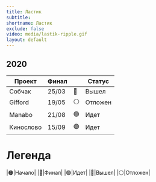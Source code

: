 ```yaml
---
title: Ластик
subtitle:
shortname: Ластик
exclude: false
video: media/lastik-ripple.gif
layout: default
---
```


## 2020

|Проект|Финал||Статус|
|-|-|-|-|
|Собчак|25/03|🔵|Вышел|
|Gifford|19/05|⚪|Отложен|
|Manabo|21/08|🟢|Идет|
|Кинослово|15/09|🟢|Идет|

# Легенда

|🟠|Начало|
|🔴|Финал|
|🟢|Идет|
|🔵|Вышел|
|⚪|Отложен|
